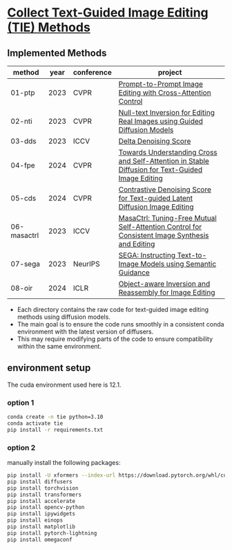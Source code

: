 # [Collect Text-Guided Image Editing (TIE) Methods](https://github.com/tian-2024/TIE-Collect)

## Implemented Methods


| method      | year | conference | project                                                                                                                                                                        |
| ----------- | ---- | ---------- | ------------------------------------------------------------------------------------------------------------------------------------------------------------------------------ |
| 01-ptp      | 2023 | CVPR       | [Prompt-to-Prompt Image Editing with Cross-Attention Control](https://prompt-to-prompt.github.io/)                                                                             |
| 02-nti      | 2023 | CVPR       | [Null-text Inversion for Editing Real Images using Guided Diffusion Models](https://null-text-inversion.github.io/)                                                            |
| 03-dds      | 2023 | ICCV       | [Delta Denoising Score](https://delta-denoising-score.github.io/)                                                                                                              |
| 04-fpe      | 2024 | CVPR       | [Towards Understanding Cross and Self-Attention in Stable Diffusion for Text-Guided Image Editing](https://github.com/alibaba/EasyNLP/tree/master/diffusion/FreePromptEditing) |
| 05-cds      | 2024 | CVPR       | [Contrastive Denoising Score for Text-guided Latent Diffusion Image Editing](https://github.com/HyelinNAM/ContrastiveDenoisingScore)                                           |
| 06-masactrl | 2023 | ICCV       | [MasaCtrl: Tuning-Free Mutual Self-Attention Control for Consistent Image Synthesis and Editing](https://ljzycmd.github.io/projects/MasaCtrl/)                                 |
| 07-sega     | 2023 | NeurIPS    | [SEGA: Instructing Text-to-Image Models using Semantic Guidance](https://huggingface.co/docs/diffusers/api/pipelines/semantic_stable_diffusion)                                |
| 08-oir      | 2024 | ICLR       | [Object-aware Inversion and Reassembly for Image Editing](https://aim-uofa.github.io/OIR-Diffusion/)                                                                           |


- Each directory contains the raw code for text-guided image editing methods using diffusion models.
- The main goal is to ensure the code runs smoothly in a consistent conda environment with the latest version of diffusers.
- This may require modifying parts of the code to ensure compatibility within the same environment.


## environment setup

The cuda environment used here is 12.1.

### option 1

```bash
conda create -n tie python=3.10
conda activate tie
pip install -r requirements.txt
```

### option 2

manually install the following packages:

```bash
pip install -U xformers --index-url https://download.pytorch.org/whl/cu121
pip install diffusers
pip install torchvision
pip install transformers
pip install accelerate
pip install opencv-python
pip install ipywidgets
pip install einops
pip install matplotlib
pip install pytorch-lightning
pip install omegaconf
```